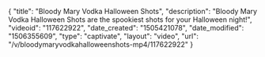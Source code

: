 {
    "title": "Bloody Mary Vodka Halloween Shots",
    "description": "Bloody Mary Vodka Halloween Shots are the spookiest shots for your Halloween night!",
    "videoid": "117622922",
    "date_created": "1505421078",
    "date_modified": "1506355609",
    "type": "captivate",
    "layout": "video",
    "url": "\/v\/bloodymaryvodkahalloweenshots-mp4\/117622922"
}